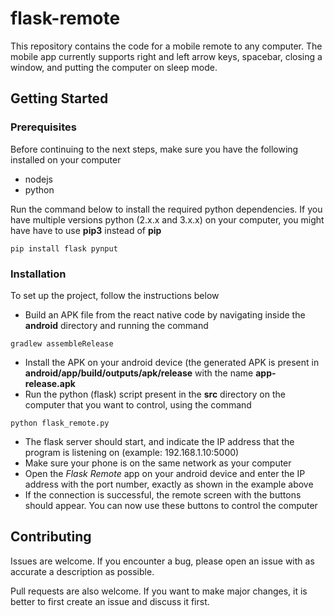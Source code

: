 # flask-remote

This repository contains the code for a mobile remote to any computer. The mobile app currently supports right and left arrow keys, spacebar, closing a window, and putting the computer on sleep mode.

## Getting Started

### Prerequisites

Before continuing to the next steps, make sure you have the following installed on your computer
- nodejs
- python

Run the command below to install the required python dependencies. If you have multiple versions python (2.x.x and 3.x.x) on your computer, you might have have to use **pip3** instead of **pip**
```
pip install flask pynput
```

### Installation

To set up the project, follow the instructions below

- Build an APK file from the react native code by navigating inside the **android** directory and running the command 
```
gradlew assembleRelease
```
- Install the APK on your android device (the generated APK is present in **android/app/build/outputs/apk/release** with the name **app-release.apk**
- Run the python (flask) script present in the **src** directory on the computer that you want to control, using the command
```
python flask_remote.py
```
- The flask server should start, and indicate the IP address that the program is listening on (example: 192.168.1.10:5000)
- Make sure your phone is on the same network as your computer
- Open the *Flask Remote* app on your android device and enter the IP address with the port number, exactly as shown in the example above
- If the connection is successful, the remote screen with the buttons should appear. You can now use these buttons to control the computer

## Contributing

Issues are welcome. If you encounter a bug, please open an issue with as accurate a description as possible.

Pull requests are also welcome. If you want to make major changes, it is better to first create an issue and discuss it first.
